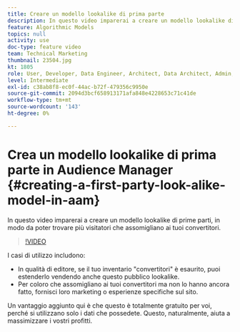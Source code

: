 ```yaml
---
title: Creare un modello lookalike di prima parte
description: In questo video imparerai a creare un modello lookalike di prime parti, in modo da poter trovare più visitatori che assomigliano ai tuoi convertitori.
feature: Algorithmic Models
topics: null
activity: use
doc-type: feature video
team: Technical Marketing
thumbnail: 23504.jpg
kt: 1805
role: User, Developer, Data Engineer, Architect, Data Architect, Admin, Leader
level: Intermediate
exl-id: c38ab8f8-ec0f-44ac-b72f-479356c9950e
source-git-commit: 2094d3bcf658913171afa848e4228653c71c41de
workflow-type: tm+mt
source-wordcount: '143'
ht-degree: 0%

---
```


# Crea un modello lookalike di prima parte in Audience Manager {#creating-a-first-party-look-alike-model-in-aam}

In questo video imparerai a creare un modello lookalike di prime parti, in modo da poter trovare più visitatori che assomigliano ai tuoi convertitori.

>[!VIDEO](https://video.tv.adobe.com/v/23504/?quality=12)

I casi di utilizzo includono:

* In qualità di editore, se il tuo inventario &quot;convertitori&quot; è esaurito, puoi estenderlo vendendo anche questo pubblico lookalike.
* Per coloro che assomigliano ai tuoi convertitori ma non lo hanno ancora fatto, fornisci loro marketing o esperienze specifiche sul sito.

Un vantaggio aggiunto qui è che questo è totalmente gratuito per voi, perché si utilizzano solo i dati che possedete. Questo, naturalmente, aiuta a massimizzare i vostri profitti.

